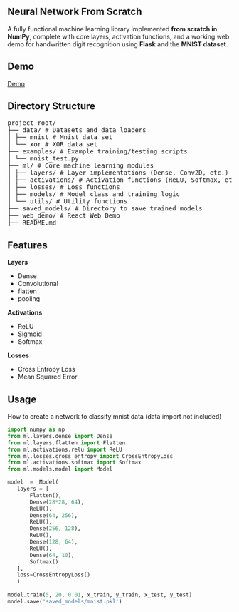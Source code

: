 ## Neural Network From Scratch

A fully functional machine learning library implemented **from scratch in NumPy**, complete with core layers, activation functions, and a working web demo for handwritten digit recognition using **Flask** and the **MNIST dataset**.

## Demo

[Demo](google.com)

## Directory Structure

<pre>
project-root/ 
├── data/ # Datasets and data loaders 
│ ├── mnist # Mnist data set 
│ └── xor # XOR data set
├── examples/ # Example training/testing scripts 
│ └── mnist_test.py 
├── ml/ # Core machine learning modules 
│ ├── layers/ # Layer implementations (Dense, Conv2D, etc.) 
│ ├── activations/ # Activation functions (ReLU, Softmax, etc.) 
│ ├── losses/ # Loss functions 
│ ├── models/ # Model class and training logic 
│ └── utils/ # Utility functions
├── saved_models/ # Directory to save trained models
├── web_demo/ # React Web Demo
├── README.md 
</pre>

## Features
**Layers**
- Dense
- Convolutional
- flatten
- pooling

**Activations**
- ReLU
- Sigmoid
- Softmax

**Losses**
- Cross Entropy Loss
- Mean Squared Error

## Usage

How to create a network to classify mnist data (data import not included)

 ```python
import numpy as np
from ml.layers.dense import Dense
from ml.layers.flatten import Flatten
from ml.activations.relu import ReLU
from ml.losses.cross_entropy import CrossEntropyLoss
from ml.activations.softmax import Softmax
from ml.models.model import Model

model  =  Model(
	layers = [
		Flatten(),
		Dense(28*28, 64),
		ReLU(),
		Dense(64, 256),
		ReLU(),
		Dense(256, 128),
		ReLU(),
		Dense(128, 64),
		ReLU(),
		Dense(64, 10),
		Softmax()
	],
	loss=CrossEntropyLoss()
	)
  
model.train(5, 20, 0.01, x_train, y_train, x_test, y_test)
model.save('saved_models/mnist.pkl')
```
